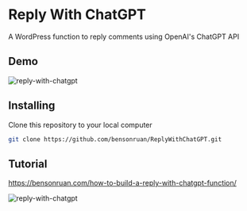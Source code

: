 # Reply With ChatGPT
A WordPress function to reply comments using OpenAI's ChatGPT API 

## Demo
![reply-with-chatgpt](https://bensonruan.com/wp-content/uploads/2023/03/WordPress-Comment-Reply-with-ChatGPT.gif)

## Installing
Clone this repository to your local computer
``` bash
git clone https://github.com/bensonruan/ReplyWithChatGPT.git
```

## Tutorial 
https://bensonruan.com/how-to-build-a-reply-with-chatgpt-function/

![reply-with-chatgpt](https://bensonruan.com/wp-content/uploads/2023/03/a_robot_sitting_in_front_of_computer_replying_comments_2.png)
